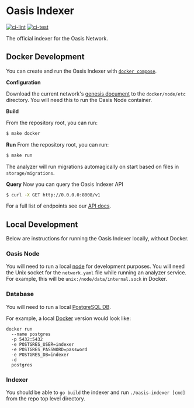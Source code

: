 # Oasis Indexer

[![ci-lint](https://github.com/oasislabs/oasis-indexer/actions/workflows/ci-lint.yaml/badge.svg)](https://github.com/oasislabs/oasis-indexer/actions/workflows/ci-lint.yaml)
[![ci-test](https://github.com/oasislabs/oasis-indexer/actions/workflows/ci-test.yaml/badge.svg)](https://github.com/oasislabs/oasis-indexer/actions/workflows/ci-test.yaml)

The official indexer for the Oasis Network.

## Docker Development

You can create and run the Oasis Indexer with [`docker compose`](https://docs.docker.com/compose/).

**Configuration**

Download the current network's [genesis document](https://docs.oasis.dev/oasis-core/consensus/genesis)
to the `docker/node/etc` directory. You will need this to run the Oasis Node container.

**Build**

From the repository root, you can run:
```sh
$ make docker
```

**Run**
From the repository root, you can run:
```sh
$ make run
```

The analyzer will run migrations automagically on start based on files in `storage/migrations`.

**Query**
Now you can query the Oasis Indexer API
```sh
$ curl -X GET http://0.0.0.0:8008/v1
```

For a full list of endpoints see our [API docs](https://github.com/oasislabs/oasis-indexer/blob/main/api/README.md).

## Local Development

Below are instructions for running the Oasis Indexer locally, without Docker.

### Oasis Node

You will need to run a local [node](https://docs.oasis.dev/general/run-a-node/set-up-your-node/run-non-validator) for development purposes.
You will need the Unix socket for the `network.yaml` file while running an analyzer service.
For example, this will be `unix:/node/data/internal.sock` in Docker.

### Database

You will need to run a local [PostgreSQL DB](https://www.postgresql.org/).

For example, a local [Docker](https://hub.docker.com/_/postgres) version would look like:
```
docker run
  --name postgres
  -p 5432:5432
  -e POSTGRES_USER=indexer
  -e POSTGRES_PASSWORD=password
  -e POSTGRES_DB=indexer
  -d
  postgres
```

### Indexer

You should be able to `go build` the indexer and run `./oasis-indexer [cmd]` from the repo top
level directory.
